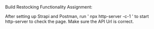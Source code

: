 Build Restocking Functionality Assignment:

After setting up Strapi and Postman, run ' npx http-server -c-1 ' to start http-server to check the page. Make sure the API Url is correct.
